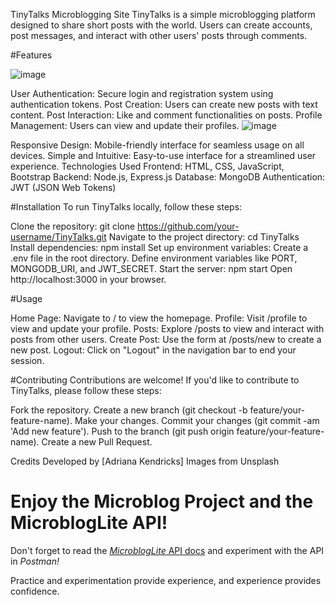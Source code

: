 TinyTalks Microblogging Site
TinyTalks is a simple microblogging platform designed to share short posts with the world. Users can create accounts, post messages, and interact with other users' posts through comments.

#Features

![image](https://github.com/Adrianaak/microbloglite-capstone-starter/assets/166642635/b796896e-876c-4d59-8892-6627a6a30618)


User Authentication: Secure login and registration system using authentication tokens.
Post Creation: Users can create new posts with text content.
Post Interaction: Like and comment functionalities on posts.
Profile Management: Users can view and update their profiles.
![image](https://github.com/Adrianaak/microbloglite-capstone-starter/assets/166642635/043e0814-2de5-411a-946f-1ef6f37e406b)

Responsive Design: Mobile-friendly interface for seamless usage on all devices.
Simple and Intuitive: Easy-to-use interface for a streamlined user experience.
Technologies Used
Frontend: HTML, CSS, JavaScript, Bootstrap
Backend: Node.js, Express.js
Database: MongoDB
Authentication: JWT (JSON Web Tokens)

#Installation
To run TinyTalks locally, follow these steps:

Clone the repository: git clone https://github.com/your-username/TinyTalks.git
Navigate to the project directory: cd TinyTalks
Install dependencies: npm install
Set up environment variables:
Create a .env file in the root directory.
Define environment variables like PORT, MONGODB_URI, and JWT_SECRET.
Start the server: npm start
Open http://localhost:3000 in your browser.

#Usage

Home Page: Navigate to / to view the homepage.
Profile: Visit /profile to view and update your profile.
Posts: Explore /posts to view and interact with posts from other users.
Create Post: Use the form at /posts/new to create a new post.
Logout: Click on "Logout" in the navigation bar to end your session.

#Contributing
Contributions are welcome! If you'd like to contribute to TinyTalks, please follow these steps:

Fork the repository.
Create a new branch (git checkout -b feature/your-feature-name).
Make your changes.
Commit your changes (git commit -am 'Add new feature').
Push to the branch (git push origin feature/your-feature-name).
Create a new Pull Request.

Credits
Developed by [Adriana Kendricks]
Images from Unsplash


# Enjoy the Microblog Project and the MicroblogLite API!

Don't forget to read the [*MicroblogLite* API docs](http://microbloglite.us-east-2.elasticbeanstalk.com/docs) and experiment with the API in *Postman!*

Practice and experimentation provide experience, and experience provides confidence.
